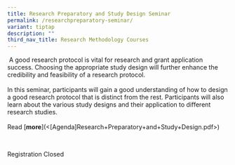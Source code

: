 ```yaml
---
title: Research Preparatory and Study Design Seminar
permalink: /researchpreparatory-seminar/
variant: tiptap
description: ""
third_nav_title: Research Methodology Courses
---
```

<p>&nbsp;A good research protocol is vital for research and grant application
success. Choosing the appropriate study design will further enhance the
credibility and feasibility of a research protocol.
<br>
<br>In this seminar, participants will gain a good understanding of how to
design a good research protocol that is distinct from the rest. Participants
will also learn about the various study designs and their application to
different research studies.
<br>
<br>Read&nbsp;[<strong>more</strong>](&lt;[Agenda]Research+Preparatory+and+Study+Design.pdf&gt;)</p>
<p>&nbsp;</p>
<p>Registration Closed
<br>
<br>
</p>